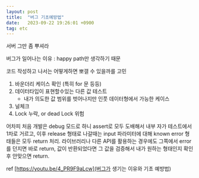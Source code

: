 ```yaml
---
layout: post
title:  "버그 기초예방법"
date:   2023-09-22 19:26:01 +0900
tag: etc
---
```


서버 그만 좀 뿌셔라



버그가 일어나는 이유 : happy path만 생각하기 때문

코드 작성하고 나서는 어떻게하면 뽀갤 수 있을까를 고민 

1.  바운더리 케이스 확인 (특히 for 문 등등)
2. 데이터타입이 표현할수있는 다른 값 테스트 
    - 내가 의도한 값 범위를 벗어나지만 인풋 데이터형에서 가능한 케이스
3. 널체크
4. Lock 누락, or dead Lock 위험 

어차피 처음 개발은 debug 모드로 하니 assert로 모두 도배해서 내부 자가 테스트에서 1차로 거르고,
이후 release 형태로 나갈때는 input 파라미터에 대해 known error 형태들은 모두 return 처리.
라이브러리나 다른 API를 활용하는 경우에도 그쪽에서 error를 던지면 바로 return, 
값이 반환되었다면 그 값을 검증해서 내가 원하는 형태인지 확인후 안맞으면 return.


ref
[https://youtu.be/4_PR9F9aLcw](버그가 생기는 이유와 기초 예방법)

